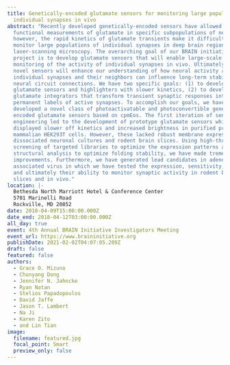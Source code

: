 ```yaml
---
title: Genetically-encoded glutamate sensors for monitoring large populations of
  individual synapses in vivo
abstract: "Recently developed genetically-encoded sensors have allowed for
  functional measurements of glutamate in specific subpopulations of neurons;
  however, the rapid kinetics of glutamate transients make it difficult to
  monitor large populations of individual synapses in deep brain regions with
  laser-scanning microscopy. The overarching goal of our BRAIN initiative
  project is to develop glutamate sensors that will enable large-scale
  monitoring of the activity of individual synapses in vivo. Ultimately, our
  novel sensors will enhance our understanding of how neural activity at
  individual synapses and their neighbors can influence long-term stability of
  neural circuit connections. We have two specific goals: (1) to develop
  glutamate sensors and highlighters with slower kinetics, (2) to develop
  glutamate integrators that transform transient synaptic responses into
  permanent labels of active synapses. To accomplish our goals, we have
  developed a novel class of photoactivatable and photoconvertible genetically
  encoded glutamate sensors based on cpmEos. The first iteration of sensor
  engineering led to the development of prototype glutamate sensors which
  displayed slower off kinetics and increased brightness in purified protein and
  mammalian HEK293T cells. However, these lacked robust membrane expression in
  dissociated neuronal cultures and rodent brain slices. Using high-throughput
  screening of targeted libraries to optimize the expression patterns and
  structural analysis to optimize folding stability, we have made tremendous
  improvements. Furthermore, we have generated lead candidates in adeno
  associated virus in which we have tested the expression, sensitivity, kinetics
  and ultimately their ability to monitor synaptic activity in rodent brain
  slices and in vivo."
location: |-
  Bethesda North Marriott Hotel & Conference Center
  5701 Marinelli Road
  Rockville, MD 20852
date: 2018-04-09T15:00:00.000Z
date_end: 2018-04-12T03:00:00.000Z
all_day: true
event: 4th Annual BRAIN Initiative Investigators Meeting
event_url: https://www.braininitiative.org
publishDate: 2021-02-02T04:07:05.209Z
draft: false
featured: false
authors:
  - Grace O. Mizuno
  - Chunyang Dong
  - Jennifer N. Jahncke
  - Ryan Natan
  - Stelios Papadopoulos
  - David Jaffe
  - Jason T. Lambert
  - Na Ji
  - Karen Zito
  - and Lin Tian
image:
  filename: featured.jpg
  focal_point: Smart
  preview_only: false
---
```

